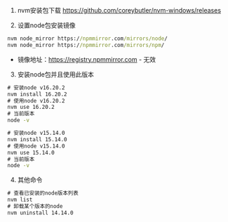 1. nvm安装包下载
https://github.com/coreybutler/nvm-windows/releases

2. 设置node包安装镜像
  ```cmd
  nvm node_mirror https://npmmirror.com/mirrors/node/ 
  nvm node_mirror https://npmmirror.com/mirrors/npm/
  ```
* 镜像地址：https://registry.npmmirror.com - 无效

3. 安装node包并且使用此版本

  ```cmd
  # 安装node v16.20.2
  nvm install 16.20.2
  # 使用node v16.20.2
  nvm use 16.20.2
  # 当前版本
  node -v

  # 安装node v15.14.0
  nvm install 15.14.0
  # 使用node v15.14.0
  nvm use 15.14.0
  # 当前版本
  node -v
  ```

4. 其他命令
  ```cmd
  # 查看已安装的node版本列表
  nvm list
  # 卸载某个版本的node
  nvm uninstall 14.14.0 
  ```
